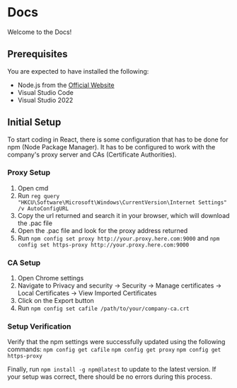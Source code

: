 # Docs
Welcome to the Docs!

## Prerequisites
You are expected to have installed the following:
- Node.js from the [Official Website](https://nodejs.org/en/download)
- Visual Studio Code
- Visual Studio 2022

## Initial Setup
To start coding in React, there is some configuration that has to be done for npm (Node Package Manager).
It has to be configured to work with the company's proxy server and CAs (Certificate Authorities).

### Proxy Setup
1. Open cmd
2. Run `reg query "HKCU\Software\Microsoft\Windows\CurrentVersion\Internet Settings" /v AutoConfigURL`
3. Copy the url returned and search it in your browser, which will download the .pac file
4. Open the .pac file and look for the proxy address returned
5. Run `npm config set proxy http://your.proxy.here.com:9000` and `npm config set https-proxy http://your.proxy.here.com:9000`

### CA Setup
1. Open Chrome settings
2. Navigate to Privacy and security -> Security -> Manage certificates -> Local Certificates -> View Imported Certificates
3. Click on the Export button
4. Run `npm config set cafile /path/to/your/company-ca.crt`

### Setup Verification
Verify that the npm settings were successfully updated using the following commands:
`npm config get cafile`
`npm config get proxy`
`npm config get https-proxy`

Finally, run `npm install -g npm@latest` to update to the latest version.
If your setup was correct, there should be no errors during this process.